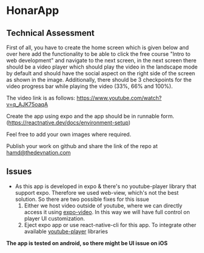 # HonarApp

## Technical Assessment 
First of all, you have to create the home screen which is given below and over here add the functionality to be able to click the free course "Intro to web development" and navigate to the next screen, in the next screen there should be a video player which should play the video in the landscape mode by default and should have the social aspect on the right side of the screen as shown in the image. Additionally, there should be 3 checkpoints for the video progress bar while playing the video (33%, 66% and 100%). 

The video link is as follows: https://www.youtube.com/watch?v=q_AJK75oaqA 

Create the app using expo and the app should be in runnable form. 
(https://reactnative.dev/docs/environment-setup) 

Feel free to add your own images where required. 

Publish your work on github and share the link of the repo at hamd@thedevnation.com 



## Issues
- As this app is developed in expo & there's no youtube-player library that support expo. Therefore we used web-view, which's not the best solution. So there are two possible fixes for this issue
  1. Either we host video outside of youtube, where we can directly access it using [expo-video](https://docs.expo.dev/versions/latest/sdk/video/). In this way we will have full control on player UI customization. 
  2. Eject expo app or use react-native-cli for this app. To integrate other available [youtube-player](https://github.com/barmej/react-native-youtube-player) libraries



**The app is tested on android, so there might be UI issue on iOS**
